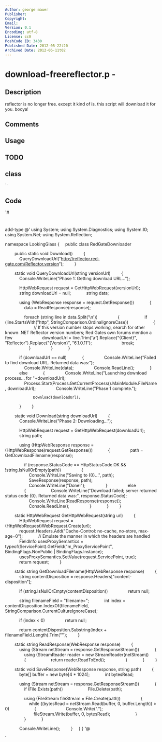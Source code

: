 ```yaml
---
Author: george mauer
Publisher: 
Copyright: 
Email: 
Version: 0.1
Encoding: utf-8
License: cc0
PoshCode ID: 3430
Published Date: 2012-05-22t20
Archived Date: 2012-06-11t02
---
```


# download-freereflector.p - 

## Description

reflector is no longer free. except it kind of is. this script will download it for you. booya!

## Comments



## Usage



## TODO



## class

``

## Code

`#
 #
 
 add-type @'
 using System;
 using System.Diagnostics;
 using System.IO;
 using System.Net;
 using System.Reflection;
 
 namespace LookingGlass
 {
     public class RedGateDownloader
 
         public static void Download()
         {
             QueryDownloadUrl("http://reflector.red-gate.com/Reflector.version");
         }
 
         static void QueryDownloadUrl(string versionUrl)
         {
             Console.WriteLine("Phase 1: Getting download URL...");
 
             HttpWebRequest request = GetHttpWebRequest(versionUrl);
             string downloadUrl = null;
             string data;
 
             using (WebResponse response = request.GetResponse())
             {
                 data = ReadResponse(response);
 
                 foreach (string line in data.Split('\n'))
                 {
                     if (line.StartsWith("http", StringComparison.OrdinalIgnoreCase))
                     {
                         // If this version number stops working, search for other known .NET Reflector version numbers; Red Gates own forums mention a few
                         downloadUrl = line.Trim('\r').Replace("{Client}", "Reflector").Replace("{Version}", "6.1.0.11");
                         break;
                     }
                 }
             }
 
             if (downloadUrl == null)
             {
                 Console.WriteLine("Failed to find download URL. Returned data was:");
                 Console.WriteLine(data);
                 Console.ReadLine();
             }
             else
             {
                 Console.WriteLine("Launching download process... for "+downloadUrl);
                 Process.Start(Process.GetCurrentProcess().MainModule.FileName, downloadUrl);
                 Console.WriteLine("Phase 1 complete.");
 
                 Download(downloadUrl);
             }
         }
 
         static void Download(string downloadUrl)
         {
             Console.WriteLine("Phase 2: Downloading...");
 
             HttpWebRequest request = GetHttpWebRequest(downloadUrl);
             string path;
 
             using (HttpWebResponse response = (HttpWebResponse)request.GetResponse())
             {
                 path = GetDownloadFilename(response);
 
                 if (response.StatusCode == HttpStatusCode.OK && !string.IsNullOrEmpty(path))
                 {
                     Console.WriteLine("Saving to {0}...", path);
                     SaveResponse(response, path);
                     Console.WriteLine("Done!");
                 }
                 else
                 {
                     Console.WriteLine("Download failed; server returned status code {0}. Returned data was:", response.StatusCode);
                     Console.WriteLine(ReadResponse(response));
                     Console.ReadLine();
                 }
             }
         }
 
         static HttpWebRequest GetHttpWebRequest(string url)
         {
             HttpWebRequest request = (HttpWebRequest)WebRequest.Create(url);
             request.Headers.Add("Cache-Control: no-cache, no-store, max-age=0");
             // Emulate the manner in which the headers are handled
             FieldInfo usesProxySemantics = typeof(ServicePoint).GetField("m_ProxyServicePoint", BindingFlags.NonPublic | BindingFlags.Instance);
             usesProxySemantics.SetValue(request.ServicePoint, true);
             return request;
         }
 
         static string GetDownloadFilename(HttpWebResponse response)
         {
             string contentDisposition = response.Headers["content-disposition"];
 
             if (string.IsNullOrEmpty(contentDisposition))
                 return null;
 
             string filenameField = "filename=";
             int index = contentDisposition.IndexOf(filenameField, StringComparison.CurrentCultureIgnoreCase);
 
             if (index < 0)
                 return null;
 
             return contentDisposition.Substring(index + filenameField.Length).Trim('"');
         }
 
         static string ReadResponse(WebResponse response)
         {
             using (Stream netStream = response.GetResponseStream())
             {
                 using (StreamReader reader = new StreamReader(netStream))
                 {
                     return reader.ReadToEnd();
                 }
             }
         }
 
         static void SaveResponse(WebResponse response, string path)
         {
             byte[] buffer = new byte[4 * 1024];
             int bytesRead;
 
             using (Stream netStream = response.GetResponseStream())
             {
                 if (File.Exists(path))
                     File.Delete(path);
 
                 using (FileStream fileStream = File.Create(path))
                 {
                     while ((bytesRead = netStream.Read(buffer, 0, buffer.Length)) > 0)
                     {
                         Console.Write(".");
                         fileStream.Write(buffer, 0, bytesRead);
                     }
                 }
             }
 
             Console.WriteLine();
         }
     }
 }
 '@
 
 [LookingGlass.RedGateDownloader]::Download()
`

